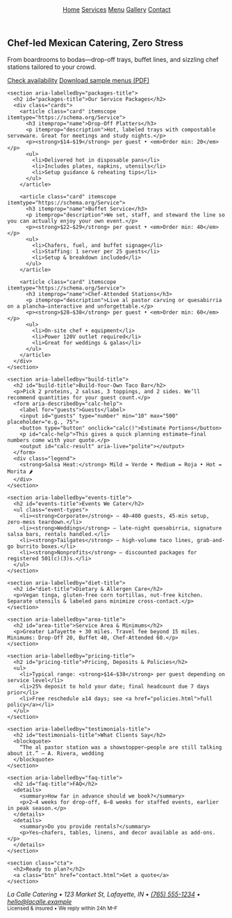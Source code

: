 <!doctype html>
<html lang="en">
<head>
  <meta charset="utf-8">
  <title>Services | La Calle Catering</title>
  <meta name="viewport" content="width=device-width, initial-scale=1">
  <meta name="description" content="Mexican catering services: drop-off, buffet, and chef-attended stations. Dietary-friendly, locally sourced. Book your date.">
  <link rel="stylesheet" href="styles.css">
</head>
<body>
  <header aria-label="Site header">
    <nav>
      <a href="index.html">Home</a>
      <a href="services.html" aria-current="page">Services</a>
      <a href="menu.html">Menu</a>
      <a href="gallery.html">Gallery</a>
      <a href="contact.html">Contact</a>
    </nav>
  </header>

  <main id="content">
    <section aria-labelledby="hero-title" class="hero">
      <h1 id="hero-title">Chef-led Mexican Catering, Zero Stress</h1>
      <p>From boardrooms to bodas—drop-off trays, buffet lines, and sizzling chef stations tailored to your crowd.</p>
      <a class="btn" href="contact.html">Check availability</a>
      <a class="btn btn-outline" href="assets/sample-menus.pdf">Download sample menus (PDF)</a>
    </section>

    <section aria-labelledby="packages-title">
      <h2 id="packages-title">Our Service Packages</h2>
      <div class="cards">
        <article class="card" itemscope itemtype="https://schema.org/Service">
          <h3 itemprop="name">Drop-Off Platters</h3>
          <p itemprop="description">Hot, labeled trays with compostable serveware. Great for meetings and study nights.</p>
          <p><strong>$14–$19</strong> per guest • <em>Order min: 20</em></p>
          <ul>
            <li>Delivered hot in disposable pans</li>
            <li>Includes plates, napkins, utensils</li>
            <li>Setup guidance & reheating tips</li>
          </ul>
        </article>

        <article class="card" itemscope itemtype="https://schema.org/Service">
          <h3 itemprop="name">Buffet Service</h3>
          <p itemprop="description">We set, staff, and steward the line so you can actually enjoy your own event.</p>
          <p><strong>$22–$29</strong> per guest • <em>Order min: 40</em></p>
          <ul>
            <li>Chafers, fuel, and buffet signage</li>
            <li>Staffing: 1 server per 25 guests</li>
            <li>Setup & breakdown included</li>
          </ul>
        </article>

        <article class="card" itemscope itemtype="https://schema.org/Service">
          <h3 itemprop="name">Chef-Attended Stations</h3>
          <p itemprop="description">Live al pastor carving or quesabirria on a plancha—interactive and unforgettable.</p>
          <p><strong>$28–$38</strong> per guest • <em>Order min: 60</em></p>
          <ul>
            <li>On-site chef + equipment</li>
            <li>Power 120V outlet required</li>
            <li>Great for weddings & galas</li>
          </ul>
        </article>
      </div>
    </section>

    <section aria-labelledby="build-title">
      <h2 id="build-title">Build-Your-Own Taco Bar</h2>
      <p>Pick 2 proteins, 2 salsas, 3 toppings, and 2 sides. We’ll recommend quantities for your guest count.</p>
      <form aria-describedby="calc-help">
        <label for="guests">Guests</label>
        <input id="guests" type="number" min="10" max="500" placeholder="e.g., 75">
        <button type="button" onclick="calc()">Estimate Portions</button>
        <p id="calc-help">This gives a quick planning estimate—final numbers come with your quote.</p>
        <output id="calc-result" aria-live="polite"></output>
      </form>
      <div class="legend">
        <strong>Salsa Heat:</strong> Mild = Verde • Medium = Roja • Hot = Morita 🌶️
      </div>
    </section>

    <section aria-labelledby="events-title">
      <h2 id="events-title">Events We Cater</h2>
      <ul class="event-types">
        <li><strong>Corporate</strong> – 40–400 guests, 45-min setup, zero-mess teardown.</li>
        <li><strong>Weddings</strong> – late-night quesabirria, signature salsa bars, rentals handled.</li>
        <li><strong>Tailgates</strong> – high-volume taco lines, grab-and-go burrito boxes.</li>
        <li><strong>Nonprofits</strong> – discounted packages for registered 501(c)(3)s.</li>
      </ul>
    </section>

    <section aria-labelledby="diet-title">
      <h2 id="diet-title">Dietary & Allergen Care</h2>
      <p>Vegan tinga, gluten-free corn tortillas, nut-free kitchen. Separate utensils & labeled pans minimize cross-contact.</p>
    </section>

    <section aria-labelledby="area-title">
      <h2 id="area-title">Service Area & Minimums</h2>
      <p>Greater Lafayette + 30 miles. Travel fee beyond 15 miles. Minimums: Drop-Off 20, Buffet 40, Chef-Attended 60.</p>
    </section>

    <section aria-labelledby="pricing-title">
      <h2 id="pricing-title">Pricing, Deposits & Policies</h2>
      <ul>
        <li>Typical range: <strong>$14–$38</strong> per guest depending on service level</li>
        <li>25% deposit to hold your date; final headcount due 7 days prior</li>
        <li>Free reschedule ≥14 days; see <a href="policies.html">full policy</a></li>
      </ul>
    </section>

    <section aria-labelledby="testimonials-title">
      <h2 id="testimonials-title">What Clients Say</h2>
      <blockquote>
        “The al pastor station was a showstopper—people are still talking about it.” — A. Rivera, wedding
      </blockquote>
    </section>

    <section aria-labelledby="faq-title">
      <h2 id="faq-title">FAQ</h2>
      <details>
        <summary>How far in advance should we book?</summary>
        <p>2–4 weeks for drop-off, 6–8 weeks for staffed events, earlier in peak season.</p>
      </details>
      <details>
        <summary>Do you provide rentals?</summary>
        <p>Yes—chafers, tables, linens, and decor available as add-ons.</p>
      </details>
    </section>

    <section class="cta">
      <h2>Ready to plan?</h2>
      <a class="btn" href="contact.html">Get a quote</a>
    </section>
  </main>

  <footer>
    <address>
      La Calle Catering • 123 Market St, Lafayette, IN • <a href="tel:+17655551234">(765) 555-1234</a> •
      <a href="mailto:hello@lacalle.example">hello@lacalle.example</a>
    </address>
    <small>Licensed & insured • We reply within 24h M–F</small>
  </footer>

  <script>
    function calc() {
      const g = parseInt(document.getElementById('guests').value || '0', 10);
      if (!g || g < 10) { document.getElementById('calc-result').textContent = 'Enter 10+ guests.'; return; }
      const tortillas = Math.ceil(g * 2.5);
      const proteinLb = Math.ceil(g * 0.25); // ~1/4 lb per guest
      const salsaCups = Math.ceil(g * 0.15);
      document.getElementById('calc-result').textContent =
        `Plan ~${tortillas} tortillas, ${proteinLb} lb protein, ${salsaCups} cups salsa.`;
    }
  </script>
</body>
</html>
